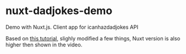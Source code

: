 # nuxt-dadjokes-demo
Demo with Nuxt.js. Client app for icanhazdadjokes API

Based on [this tutorial](https://www.youtube.com/watch?v=ltzlhAxJr74), slighly modified a few things, Nuxt version is also higher then shown in the video.
